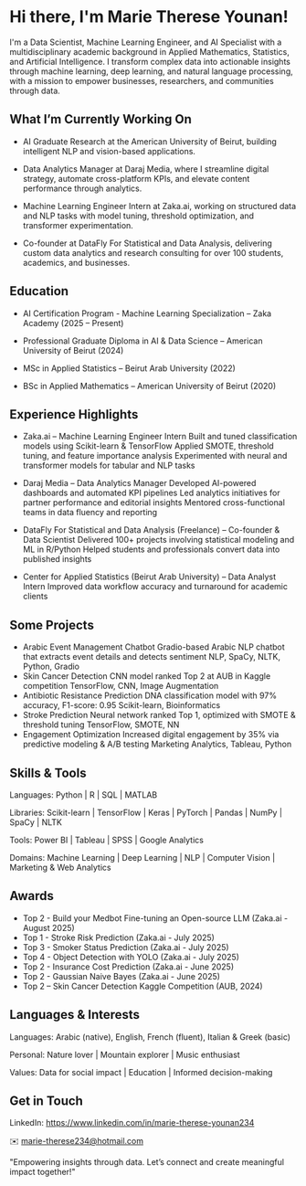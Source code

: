 # Hi there, I'm Marie Therese Younan!
I'm a Data Scientist, Machine Learning Engineer, and AI Specialist with a multidisciplinary academic background in Applied Mathematics, Statistics, and Artificial Intelligence. I transform complex data into actionable insights through machine learning, deep learning, and natural language processing, with a mission to empower businesses, researchers, and communities through data.

## What I’m Currently Working On
- AI Graduate Research at the American University of Beirut, building intelligent NLP and vision-based applications.

- Data Analytics Manager at Daraj Media, where I streamline digital strategy, automate cross-platform KPIs, and elevate content performance through analytics.

- Machine Learning Engineer Intern at Zaka.ai, working on structured data and NLP tasks with model tuning, threshold optimization, and transformer experimentation.

- Co-founder at DataFly For Statistical and Data Analysis, delivering custom data analytics and research consulting for over 100 students, academics, and businesses.

## Education
- AI Certification Program - Machine Learning Specialization – Zaka Academy (2025 – Present)

- Professional Graduate Diploma in AI & Data Science – American University of Beirut (2024)

- MSc in Applied Statistics – Beirut Arab University (2022)

- BSc in Applied Mathematics – American University of Beirut (2020)

## Experience Highlights
- Zaka.ai – Machine Learning Engineer Intern
  Built and tuned classification models using Scikit-learn & TensorFlow
  Applied SMOTE, threshold tuning, and feature importance analysis
  Experimented with neural and transformer models for tabular and NLP tasks

- Daraj Media – Data Analytics Manager
  Developed AI-powered dashboards and automated KPI pipelines
  Led analytics initiatives for partner performance and editorial insights
  Mentored cross-functional teams in data fluency and reporting

 - DataFly For Statistical and Data Analysis (Freelance) – Co-founder & Data Scientist
 Delivered 100+ projects involving statistical modeling and ML in R/Python
 Helped students and professionals convert data into published insights

- Center for Applied Statistics (Beirut Arab University) – Data Analyst Intern
  Improved data workflow accuracy and turnaround for academic clients

 ## Some Projects
- Arabic Event Management Chatbot	Gradio-based Arabic NLP chatbot that extracts event details and detects sentiment	NLP, SpaCy, NLTK, Python, Gradio
- Skin Cancer Detection	CNN model ranked Top 2 at AUB in Kaggle competition	TensorFlow, CNN, Image Augmentation
- Antibiotic Resistance Prediction DNA classification model with 97% accuracy, F1-score: 0.95	Scikit-learn, Bioinformatics
- Stroke Prediction	Neural network ranked Top 1, optimized with SMOTE & threshold tuning	TensorFlow, SMOTE, NN
- Engagement Optimization	Increased digital engagement by 35% via predictive modeling & A/B testing	Marketing Analytics, Tableau, Python

## Skills & Tools
Languages: Python | R | SQL | MATLAB

Libraries: Scikit-learn | TensorFlow | Keras | PyTorch | Pandas | NumPy | SpaCy | NLTK

Tools: Power BI | Tableau | SPSS | Google Analytics

Domains: Machine Learning | Deep Learning | NLP | Computer Vision | Marketing & Web Analytics

## Awards
- Top 2 - Build your Medbot Fine-tuning an Open-source LLM (Zaka.ai - August 2025)
- Top 1 - Stroke Risk Prediction (Zaka.ai - July 2025) 
- Top 3 - Smoker Status Prediction (Zaka.ai - July 2025) 
- Top 4 - Object Detection with YOLO (Zaka.ai - July 2025) 
- Top 2 - Insurance Cost Prediction (Zaka.ai - June 2025) 
- Top 2 - Gaussian Naive Bayes (Zaka.ai - June 2025)
- Top 2 – Skin Cancer Detection Kaggle Competition (AUB, 2024)



## Languages & Interests
Languages: Arabic (native), English, French (fluent), Italian & Greek (basic)

Personal: Nature lover | Mountain explorer  | Music enthusiast

Values: Data for social impact | Education | Informed decision-making

## Get in Touch
LinkedIn:
https://www.linkedin.com/in/marie-therese-younan234



✉️ marie-therese234@hotmail.com

"Empowering insights through data. Let’s connect and create meaningful impact together!"

